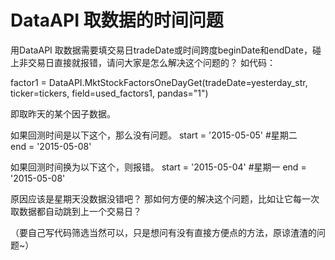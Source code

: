 # DataAPI 取数据的时间问题

用DataAPI 取数据需要填交易日tradeDate或时间跨度beginDate和endDate，碰上非交易日直接就报错，请问大家是怎么解决这个问题的？
如代码：

 factor1 = DataAPI.MktStockFactorsOneDayGet(tradeDate=yesterday_str, ticker=tickers, field=used_factors1, pandas="1")
 
 即取昨天的某个因子数据。
 
如果回测时间是以下这个，那么没有问题。
start = '2015-05-05'      #星期二              
end = '2015-05-08'  

如果回测时间换为以下这个，则报错。
start = '2015-05-04'       #星期一
end = '2015-05-08'     

原因应该是星期天没数据没错吧？
那如何方便的解决这个问题，比如让它每一次取数据都自动跳到上一个交易日？

（要自己写代码筛选当然可以，只是想问有没有直接方便点的方法，原谅渣渣的问题~）